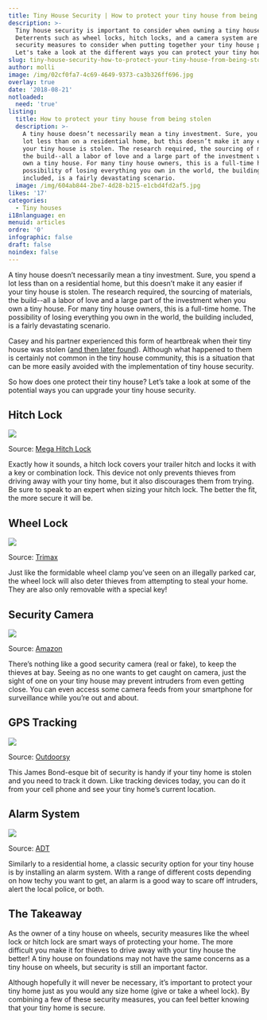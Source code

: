 ```yaml
---
title: Tiny House Security | How to protect your tiny house from being stolen
description: >-
  Tiny house security is important to consider when owning a tiny house.
  Deterrents such as wheel locks, hitch locks, and a camera system are all smart
  security measures to consider when putting together your tiny house plans.
  Let's take a look at the different ways you can protect your tiny house. 
slug: tiny-house-security-how-to-protect-your-tiny-house-from-being-stolen
author: molli
image: /img/02cf0fa7-4c69-4649-9373-ca3b326ff696.jpg
overlay: true
date: '2018-08-21'
notloaded:
  need: 'true'
listing:
  title: How to protect your tiny house from being stolen
  description: >-
    A tiny house doesn’t necessarily mean a tiny investment. Sure, you spend a
    lot less than on a residential home, but this doesn’t make it any easier if
    your tiny house is stolen. The research required, the sourcing of materials,
    the build--all a labor of love and a large part of the investment when you
    own a tiny house. For many tiny house owners, this is a full-time home. The
    possibility of losing everything you own in the world, the building
    included, is a fairly devastating scenario. 
  image: /img/604ab844-2be7-4d28-b215-e1cbd4fd2af5.jpg
likes: '17'
categories:
  - Tiny houses
i18nlanguage: en
menuid: articles
ordre: '0'
infographic: false
draft: false
noindex: false
---
```

A tiny house doesn’t necessarily mean a tiny investment. Sure, you spend a lot less than on a residential home, but this doesn’t make it any easier if your tiny house is stolen. The research required, the sourcing of materials, the build--all a labor of love and a large part of the investment when you own a tiny house. For many tiny house owners, this is a full-time home. The possibility of losing everything you own in the world, the building included, is a fairly devastating scenario. 

Casey and his partner experienced this form of heartbreak when their tiny house was stolen ([and then later found](https://caseyfriday.com/2015/01/house-found-aftermath-tiny-house-theft/)). Although what happened to them is certainly not common in the tiny house community, this is a situation that can be more easily avoided with the implementation of tiny house security.

So how does one protect their tiny house? Let’s take a look at some of the potential ways you can upgrade your tiny house security. 

## Hitch Lock

![](/img/screen-shot-2018-08-21-at-16.31.33.png)

<span class="figcaption">Source: [Mega Hitch Lock](https://megahitchlock.com/product/one-size-fits-2-2-516-trailer-hitch-lock/)</span>

Exactly how it sounds, a hitch lock covers your trailer hitch and locks it with a key or combination lock. This device not only prevents thieves from driving away with your tiny home, but it also discourages them from trying. Be sure to speak to an expert when sizing your hitch lock. The better the fit, the more secure it will be. 

## Wheel Lock

![](/img/screen-shot-2018-08-21-at-16.35.36.png)

<span class="figcaption">Source: [Trimax](https://www.sturdybuiltonline.com/Trimax-Trailer-Wheel-Lock-Chock-Security-Boot-Clamp-TCL75_p_792.html)</span>

Just like the formidable wheel clamp you’ve seen on an illegally parked car, the wheel lock will also deter thieves from attempting to steal your home. They are also only removable with a special key!

## Security Camera 

![](/img/screen-shot-2018-08-21-at-16.38.46.png)

<span class="figcaption">Source: [Amazon](https://www.amazon.com/Amcrest-Outdoor-3-Megapixel-Wireless-Security/dp/B01I01Z1M2/ref=as_li_ss_tl?&imprToken=U8N4dlWXFLaKgZ46GZ509g&slotNum=18&ie=UTF8&qid=1506364705&sr=8-3&keywords=amcrest+outdoor+wifi+camera&linkCode=sl1&tag=safewicom-20&linkId=bf3b311c7fd1dfc6451d7a4c8cc22e71&linkCode=w61&imprToken=7Hty1zrBHqxMl9Xsv.gchw&slotNum=1)</span>

There’s nothing like a good security camera (real or fake), to keep the thieves at bay. Seeing as no one wants to get caught on camera, just the sight of one on your tiny house may prevent intruders from even getting close. You can even access some camera feeds from your smartphone for surveillance while you’re out and about. 

## GPS Tracking

![](/img/outdoorsy-tracker-solar-75bdbcc0.jpg)

<span class="figcaption">Source: [Outdoorsy](https://www.outdoorsy.com/gps)</span>

This James Bond-esque bit of security is handy if your tiny home is stolen and you need to track it down. Like tracking devices today, you can do it from your cell phone and see your tiny home’s current location. 

## Alarm System

![](/img/screen-shot-2018-08-21-at-16.42.40.png)

<span class="figcaption">Source: [ADT](https://www.adt.com/resources/how-to-secure-a-smaller-home)</span> 

Similarly to a residential home, a classic security option for your tiny house is by installing an alarm system. With a range of different costs depending on how techy you want to get, an alarm is a good way to scare off intruders, alert the local police, or both.

## The Takeaway

As the owner of a tiny house on wheels, security measures like the wheel lock or hitch lock are smart ways of protecting your home. The more difficult you make it for thieves to drive away with your tiny house the better! A tiny house on foundations may not have the same concerns as a tiny house on wheels, but security is still an important factor. 

Although hopefully it will never be necessary, it’s important to protect your tiny home just as you would any size home (give or take a wheel lock). By combining a few of these security measures, you can feel better knowing that your tiny home is secure.
